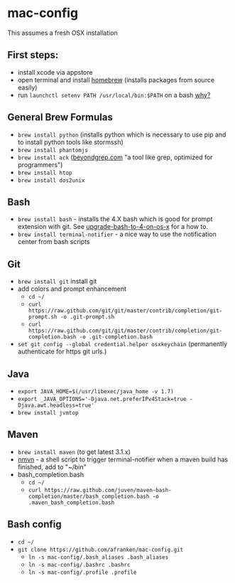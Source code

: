 mac-config
==========

This assumes a fresh OSX installation

## First steps:
* install xcode via appstore
* open terminal and install [homebrew](http://brew.sh/) (installs packages from source easily)
* run `launchctl setenv PATH /usr/local/bin:$PATH` on a bash [why?](https://github.com/mxcl/homebrew/wiki/FAQ#my-mac-apps-dont-find-usrlocalbin-utilities)

## General Brew Formulas
* `brew install python` (installs python which is necessary to use pip and to install python tools like stormssh)
* `brew install phantomjs`
* `brew install ack` ([beyondgrep.com](http://www.beyondgrep.com) "a tool like grep, optimized for programmers")
* `brew install htop`
* `brew install dos2unix`

## Bash
* `brew install bash` - installs the 4.X bash which is good for prompt extension with git. See [upgrade-bash-to-4-on-os-x](http://buddylindsey.com/upgrade-bash-to-4-on-os-x/) for a how to.
* `brew install terminal-notifier` - a nice way to use the notification center from bash scripts

## Git
* `brew install git` install git
* add colors and prompt enhancement
    * `cd ~/`
    * `curl https://raw.github.com/git/git/master/contrib/completion/git-prompt.sh -o .git-prompt.sh`
    * `curl https://raw.github.com/git/git/master/contrib/completion/git-completion.bash -o .git-completion.bash`
* `set git config --global credential.helper osxkeychain` (permanently authenticate for https git urls.)

## Java
* `export JAVA_HOME=$(/usr/libexec/java_home -v 1.7)`
* `export _JAVA_OPTIONS='-Djava.net.preferIPv4Stack=true -Djava.awt.headless=true'`
* `brew install jvmtop`

## Maven
* `brew install maven` (to get latest 3.1.x)
* [nmvn](https://github.com/geoffreywiseman/maven-notification-center) - a shell script to trigger terminal-notifier when a maven build has finished, add to "~/bin"
* bash_completion.bash
    * `cd ~/`
    * `curl https://raw.github.com/juven/maven-bash-completion/master/bash_completion.bash -o .maven_bash_completion.bash`

## Bash config
* `cd ~/`
* `git clone https://github.com/afranken/mac-config.git`
    * `ln -s mac-config/.bash_aliases .bash_aliases`
    * `ln -s mac-config/.bashrc .bashrc`
    * `ln -s mac-config/.profile .profile`
